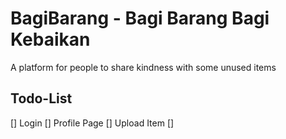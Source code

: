 # BagiBarang - Bagi Barang Bagi Kebaikan
A platform for people to share kindness with some unused items

## Todo-List
[] Login
[] Profile Page
[] Upload Item 
[]

